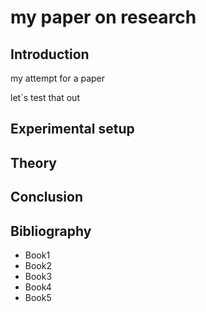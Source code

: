 # my paper on research

## Introduction
my attempt for a paper

let´s test that out

## Experimental setup

## Theory

## Conclusion

## Bibliography
- Book1
- Book2
- Book3
- Book4
- Book5
